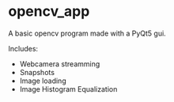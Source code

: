# opencv_app
A basic opencv program made with a PyQt5 gui.

Includes:
  - Webcamera streamming
  - Snapshots
  - Image loading
  - Image Histogram Equalization
